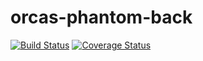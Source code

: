# orcas-phantom-back
[![Build Status](https://travis-ci.org/atlp-rwanda/orcas-phantom-backend.svg?branch=ch-traviscov-backend)](https://travis-ci.org/atlp-rwanda/orcas-phantom-backend)
[![Coverage Status](https://coveralls.io/repos/github/atlp-rwanda/orcas-phantom-backend/badge.svg?branch=ch-traviscov-backend)](https://coveralls.io/github/atlp-rwanda/orcas-phantom-backend?branch=ch-traviscov-backend)
